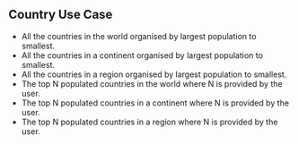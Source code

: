 ## Country Use Case

- All the countries in the world organised by largest population to smallest.
- All the countries in a continent organised by largest population to smallest.
- All the countries in a region organised by largest population to smallest.
- The top N populated countries in the world where N is provided by the user.
- The top N populated countries in a continent where N is provided by the user.
- The top N populated countries in a region where N is provided by the user.